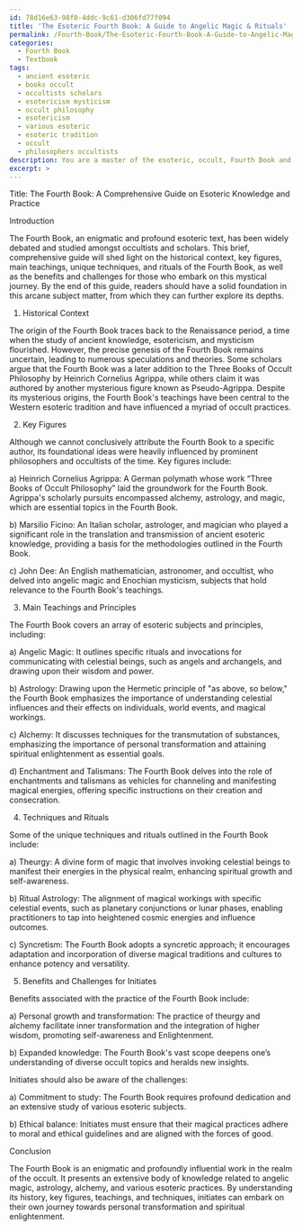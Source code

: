 ```yaml
---
id: 78d16e63-98f0-4ddc-9c61-d306fd77f094
title: 'The Esoteric Fourth Book: A Guide to Angelic Magic & Rituals'
permalink: /Fourth-Book/The-Esoteric-Fourth-Book-A-Guide-to-Angelic-Magic-Rituals/
categories:
  - Fourth Book
  - Textbook
tags:
  - ancient esoteric
  - books occult
  - occultists scholars
  - esotericism mysticism
  - occult philosophy
  - esotericism
  - various esoteric
  - esoteric tradition
  - occult
  - philosophers occultists
description: You are a master of the esoteric, occult, Fourth Book and education, you have written many textbooks on the subject in ways that provide students with rich and deep understanding of the subject. You are being asked to write textbook-like sections on a topic and you do it with full context, explainability, and reliability in accuracy to the true facts of the topic at hand, in a textbook style that a student would easily be able to learn from, in a rich, engaging, and contextual way. Always include relevant context (such as formulas and history), related concepts, and in a way that someone can gain deep insights from.
excerpt: >
---
```

  Title: The Fourth Book: A Comprehensive Guide on Esoteric Knowledge and Practice
  
  Introduction
  
  The Fourth Book, an enigmatic and profound esoteric text, has been widely debated and studied amongst occultists and scholars. This brief, comprehensive guide will shed light on the historical context, key figures, main teachings, unique techniques, and rituals of the Fourth Book, as well as the benefits and challenges for those who embark on this mystical journey. By the end of this guide, readers should have a solid foundation in this arcane subject matter, from which they can further explore its depths.
  
  1. Historical Context
  
  The origin of the Fourth Book traces back to the Renaissance period, a time when the study of ancient knowledge, esotericism, and mysticism flourished. However, the precise genesis of the Fourth Book remains uncertain, leading to numerous speculations and theories. Some scholars argue that the Fourth Book was a later addition to the Three Books of Occult Philosophy by Heinrich Cornelius Agrippa, while others claim it was authored by another mysterious figure known as Pseudo-Agrippa. Despite its mysterious origins, the Fourth Book's teachings have been central to the Western esoteric tradition and have influenced a myriad of occult practices.
  
  2. Key Figures
  
  Although we cannot conclusively attribute the Fourth Book to a specific author, its foundational ideas were heavily influenced by prominent philosophers and occultists of the time. Key figures include:
  
  a) Heinrich Cornelius Agrippa: A German polymath whose work “Three Books of Occult Philosophy” laid the groundwork for the Fourth Book. Agrippa's scholarly pursuits encompassed alchemy, astrology, and magic, which are essential topics in the Fourth Book.
  
  b) Marsilio Ficino: An Italian scholar, astrologer, and magician who played a significant role in the translation and transmission of ancient esoteric knowledge, providing a basis for the methodologies outlined in the Fourth Book.
  
  c) John Dee: An English mathematician, astronomer, and occultist, who delved into angelic magic and Enochian mysticism, subjects that hold relevance to the Fourth Book's teachings.
  
  3. Main Teachings and Principles
  
  The Fourth Book covers an array of esoteric subjects and principles, including:
  
  a) Angelic Magic: It outlines specific rituals and invocations for communicating with celestial beings, such as angels and archangels, and drawing upon their wisdom and power.
  
  b) Astrology: Drawing upon the Hermetic principle of "as above, so below," the Fourth Book emphasizes the importance of understanding celestial influences and their effects on individuals, world events, and magical workings.
  
  c) Alchemy: It discusses techniques for the transmutation of substances, emphasizing the importance of personal transformation and attaining spiritual enlightenment as essential goals.
  
  d) Enchantment and Talismans: The Fourth Book delves into the role of enchantments and talismans as vehicles for channeling and manifesting magical energies, offering specific instructions on their creation and consecration.
  
  4. Techniques and Rituals
  
  Some of the unique techniques and rituals outlined in the Fourth Book include:
  
  a) Theurgy: A divine form of magic that involves invoking celestial beings to manifest their energies in the physical realm, enhancing spiritual growth and self-awareness.
  
  b) Ritual Astrology: The alignment of magical workings with specific celestial events, such as planetary conjunctions or lunar phases, enabling practitioners to tap into heightened cosmic energies and influence outcomes.
  
  c) Syncretism: The Fourth Book adopts a syncretic approach; it encourages adaptation and incorporation of diverse magical traditions and cultures to enhance potency and versatility.
  
  5. Benefits and Challenges for Initiates
  
  Benefits associated with the practice of the Fourth Book include:
  
  a) Personal growth and transformation: The practice of theurgy and alchemy facilitate inner transformation and the integration of higher wisdom, promoting self-awareness and Enlightenment.
  
  b) Expanded knowledge: The Fourth Book's vast scope deepens one’s understanding of diverse occult topics and heralds new insights.
  
  Initiates should also be aware of the challenges:
  
  a) Commitment to study: The Fourth Book requires profound dedication and an extensive study of various esoteric subjects.
  
  b) Ethical balance: Initiates must ensure that their magical practices adhere to moral and ethical guidelines and are aligned with the forces of good.
  
  Conclusion
  
  The Fourth Book is an enigmatic and profoundly influential work in the realm of the occult. It presents an extensive body of knowledge related to angelic magic, astrology, alchemy, and various esoteric practices. By understanding its history, key figures, teachings, and techniques, initiates can embark on their own journey towards personal transformation and spiritual enlightenment.
